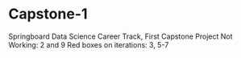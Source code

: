 # Capstone-1
Springboard Data Science Career Track, First Capstone Project
Not Working: 2 and 9
Red boxes on iterations: 3, 5-7
